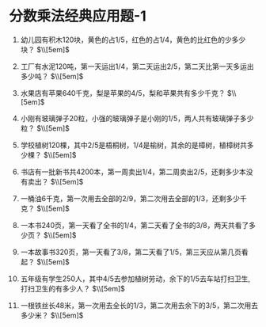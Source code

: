 # 分数乘法经典应用题-1

1. 幼儿园有积木120块，黄色的占1/5，红色的占1/4，黄色的比红色的少多少块？
$\\[5em]$

2. 工厂有水泥120吨，第一天运出1/4，第二天运出2/5，第二天比第一天多运出多少吨？
$\\[5em]$

3. 水果店有苹果640千克，梨是苹果的4/5，梨和苹果共有多少千克？
$\\[5em]$

4. 小刚有玻璃弹子20粒，小强的玻璃弹子是小刚的1/5，两人共有玻璃弹子多少粒？
$\\[5em]$

5. 学校植树120棵，其中2/5是梧桐树，1/4是榆树，其余的是樟树，植樟树共多少棵？
$\\[5em]$

6. 书店有一批新书共4200本，第一周卖出1/4，第二周卖出2/5，还剩多少本没有卖出？
$\\[5em]$

7. 一桶油6千克，第一次用去全部的2/9，第二次用去全部的1/3，还剩多少千克？
$\\[5em]$

8. 一本书240页，第一天看了全书的1/4，第二天看了全书的3/8，两天共看了多少页？
$\\[5em]$

9. 一本故事书320页，第一天看了3/8，第二天看了1/5，第三天应从第几页看起？
$\\[5em]$

10. 五年级有学生250人，其中4/5去参加植树劳动，余下的1/5去车站打扫卫生, 打扫卫生的有多少人？
$\\[5em]$

11. 一根铁丝长48米，第一次用去全长的1/3，第二次用去余下的3/5，第二次用去多少米？
$\\[5em]$